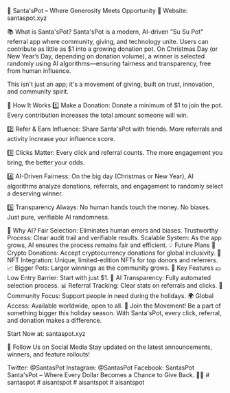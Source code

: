 🎅 Santa'sPot – Where Generosity Meets Opportunity 🎁
Website: santaspot.xyz

📚 What is Santa'sPot?
Santa'sPot is a modern, AI-driven "Su Su Pot" referral app where community, giving, and technology unite. Users can contribute as little as $1 into a growing donation pot. On Christmas Day (or New Year’s Day, depending on donation volume), a winner is selected randomly using AI algorithms—ensuring fairness and transparency, free from human influence.

This isn't just an app; it's a movement of giving, built on trust, innovation, and community spirit.

🌟 How It Works
1️⃣ Make a Donation: Donate a minimum of $1 to join the pot. Every contribution increases the total amount someone will win.

2️⃣ Refer & Earn Influence: Share Santa'sPot with friends. More referrals and activity increase your influence score.

3️⃣ Clicks Matter: Every click and referral counts. The more engagement you bring, the better your odds.

4️⃣ AI-Driven Fairness: On the big day (Christmas or New Year), AI algorithms analyze donations, referrals, and engagement to randomly select a deserving winner.

5️⃣ Transparency Always: No human hands touch the money. No biases. Just pure, verifiable AI randomness.

🤖 Why AI?
Fair Selection: Eliminates human errors and biases.
Trustworthy Process: Clear audit trail and verifiable results.
Scalable System: As the app grows, AI ensures the process remains fair and efficient.
💡 Future Plans
🚀 Crypto Donations: Accept cryptocurrency donations for global inclusivity.
🎨 NFT Integration: Unique, limited-edition NFTs for top donors and referrers.
📈 Bigger Pots: Larger winnings as the community grows.
🔑 Key Features
💵 Low Entry Barrier: Start with just $1.
🧠 AI Transparency: Fully automated selection process.
📊 Referral Tracking: Clear stats on referrals and clicks.
🎯 Community Focus: Support people in need during the holidays.
🌍 Global Access: Available worldwide, open to all.
🎄 Join the Movement!
Be a part of something bigger this holiday season. With Santa'sPot, every click, referral, and donation makes a difference.

Start Now at: santaspot.xyz

📲 Follow Us on Social Media
Stay updated on the latest announcements, winners, and feature rollouts!

Twitter: @SantasPot
Instagram: @SantasPot
Facebook: SantasPot
Santa'sPot – Where Every Dollar Becomes a Chance to Give Back. 🎁✨
#   s a n t a s p o t  
 #   a i s a n t s p o t  
 #   a i s a n t s p o t  
 #   a i s a n t s p o t  
 